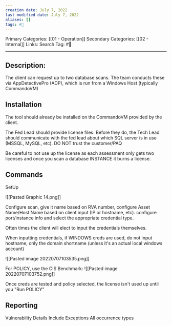 ```yaml
---
creation date: July 7, 2022
last modified date: July 7, 2022
aliases: []
tags: #📖
---
```


Primary Categories: [[01 - Operation]]
Secondary Categories:  [[02 - Internal]]
Links: 
Search Tag: #📖  
___

## Description:
The client can request up to two database scans. The team conducts these via AppDetectivePro (ADP), which is run from a Windows Host (typically CommandoVM)

## Installation
The tool should already be installed on the CommandoVM provided by the client. 

The Fed Lead should provide license files. Before they do, the Tech Lead should communicate with the fed lead about which SQL server is in use (MSSQL, MySQL, etc). DO NOT trust the customer/PAQ

Be careful to not use up the license as each assessment only gets two licenses and once you scan a database INSTANCE it burns a license.

## Commands
SetUp

![[Pasted Graphic 14.png]]

Configure scan, give it name based on RVA number, configure Asset Name/Host Name based on client input (IP or hostname, etc). configure port/instance info and select the appropriate credential type. 

Often times the client will elect to input the credentials themselves. 

When inputting credentials, if WINDOWS creds are used, do not input hostname, only the domain shortname (unless it's an actual local windows account)

![[Pasted image 20220707103535.png]]

For POLICY, use the CIS Benchmark:
![[Pasted image 20220707103752.png]]

Once creds are tested and policy selected, the license isn't used up until you "Run POLICY"

## Reporting 
Vulnerability Details
	Include Exceptions
	All occurrence types